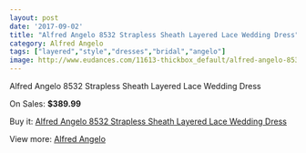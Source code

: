 ```yaml
---
layout: post
date: '2017-09-02'
title: "Alfred Angelo 8532 Strapless Sheath Layered Lace Wedding Dress"
category: Alfred Angelo
tags: ["layered","style","dresses","bridal","angelo"]
image: http://www.eudances.com/11613-thickbox_default/alfred-angelo-8532-strapless-sheath-layered-lace-wedding-dress.jpg
---
```

Alfred Angelo 8532 Strapless Sheath Layered Lace Wedding Dress

On Sales: **$389.99**
<a href="https://www.eudances.com/en/alfred-angelo/3675-alfred-angelo-8532-strapless-sheath-layered-lace-wedding-dress.html"><amp-img layout="responsive" width="600" height="600" src="//www.eudances.com/11613-thickbox_default/alfred-angelo-8532-strapless-sheath-layered-lace-wedding-dress.jpg" alt="Alfred Angelo 8532 Strapless Sheath Layered Lace Wedding Dress 0" /></a>
<a href="https://www.eudances.com/en/alfred-angelo/3675-alfred-angelo-8532-strapless-sheath-layered-lace-wedding-dress.html"><amp-img layout="responsive" width="600" height="600" src="//www.eudances.com/11615-thickbox_default/alfred-angelo-8532-strapless-sheath-layered-lace-wedding-dress.jpg" alt="Alfred Angelo 8532 Strapless Sheath Layered Lace Wedding Dress 1" /></a>
<a href="https://www.eudances.com/en/alfred-angelo/3675-alfred-angelo-8532-strapless-sheath-layered-lace-wedding-dress.html"><amp-img layout="responsive" width="600" height="600" src="//www.eudances.com/11614-thickbox_default/alfred-angelo-8532-strapless-sheath-layered-lace-wedding-dress.jpg" alt="Alfred Angelo 8532 Strapless Sheath Layered Lace Wedding Dress 2" /></a>

Buy it: [Alfred Angelo 8532 Strapless Sheath Layered Lace Wedding Dress](https://www.eudances.com/en/alfred-angelo/3675-alfred-angelo-8532-strapless-sheath-layered-lace-wedding-dress.html "Alfred Angelo 8532 Strapless Sheath Layered Lace Wedding Dress")

View more: [Alfred Angelo](https://www.eudances.com/en/36-alfred-angelo "Alfred Angelo")